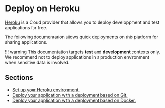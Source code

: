 # Deploy on Heroku

[Heroku](https://heroku.com) is a Cloud provider that allows you to deploy developpment
and test applications for free.

The following documentation allows quick deployments on this platform for sharing applications.

!!! warning
    This documentation targets **test** and **development** contexts only. We recommend not
    to deploy applications in a production environment when sensitive data is involved.

## Sections

- [Set up your Heroku environment.](setup.md)
- [Deploy your application with a deployment based on Git.](git.md)
- [Deploy your application with a deployment based on Docker.](docker.md)
